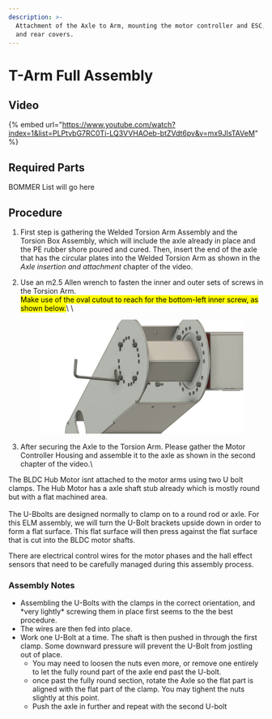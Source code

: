 ```yaml
---
description: >-
  Attachment of the Axle to Arm, mounting the motor controller and ESC, front
  and rear covers.
---
```


# T-Arm Full Assembly

## Video

{% embed url="https://www.youtube.com/watch?index=1&list=PLPtvbG7RC0Ti-LQ3VVHAOeb-btZVdt6pv&v=mx9JIsTAVeM" %}

## Required Parts

BOMMER List will go here





## Procedure

1. First step is gathering the Welded Torsion Arm Assembly and the Torsion Box Assembly, which will include the axle already in place and the PE rubber shore poured and cured. Then, insert the end of the axle that has the circular plates into the Welded Torsion Arm as shown in the _Axle insertion and attachment_ chapter of the video.
2.  Use an m2.5 Allen wrench to fasten the inner and outer sets of screws in the Torsion Arm. \
    <mark style="background-color:yellow;">Make use of the oval cutout to reach for the bottom-left inner screw, as shown below.</mark>\ <mark style="background-color:yellow;"></mark>\ <mark style="background-color:yellow;"></mark>

    <figure><img src="../../../../.gitbook/assets/ELM4 Suspension Module Full Assembly - frame at 0m20s.jpg" alt="Use of oval cutout to reach for last screw."><figcaption></figcaption></figure>
3. After securing the Axle to the Torsion Arm. Please gather the Motor Controller Housing and assemble it to the axle as shown in the second chapter of the video.\


The BLDC Hub Motor isnt attached to the motor arms using two U bolt clamps. The Hub Motor has a axle shaft stub already which is mostly round but with a flat machined area. \
\
The U-Bbolts are designed normally to clamp on to a round rod or axle. For this ELM assembly, we will turn the U-Bolt brackets upside down in order to form a flat surface. This flat surface will then press against the flat surface that is cut into the BLDC motor shafts.&#x20;

There are electrical control wires for the motor phases and the hall effect sensors that need to be carefully managed during this assembly process.

### Assembly Notes

* &#x20;Assembling the U-Bolts with the clamps in the correct orientation, and \*very lightly\* screwing them in place first seems to the the best procedure.&#x20;
* The wires are then fed into place.&#x20;
* Work one U-Bolt at a time. The shaft is then pushed in through the first clamp. Some downward pressure will prevent the U-Bolt from jostling out of place.
  * You may need to loosen the nuts even more, or remove one entirely to let the fully round part of the axle end past the U-bolt.&#x20;
  * once past the fully round section, rotate the Axle so the flat part is aligned with the flat part of the clamp. You may tighent the nuts slightly at this point.
  * Push the axle in further and repeat with the second U-bolt





